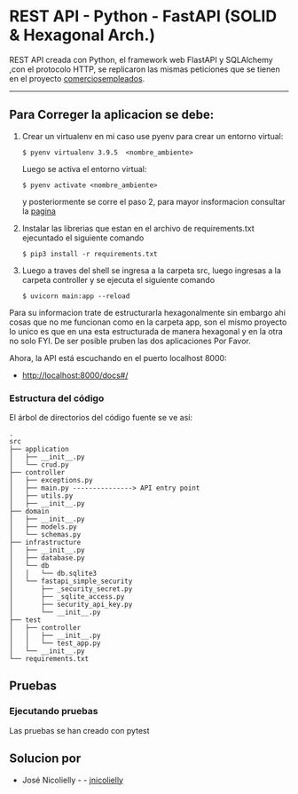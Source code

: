 # REST API - Python - FastAPI (SOLID & Hexagonal Arch.)

REST API creada con Python, el framework web FlastAPI y SQLAlchemy ,con el protocolo HTTP, se replicaron las mismas peticiones que se tienen en el proyecto [comerciosempleados](https://github.com/alfaro28/comerciosempleados).

<hr/>


## Para Correger la aplicacion se debe:

1. Crear un virtualenv en mi caso use pyenv para crear un entorno virtual:

    `$ pyenv virtualenv 3.9.5  <nombre_ambiente>`

    Luego se activa el entorno virtual:

    `$ pyenv activate <nombre_ambiente>`

    y posteriormente se corre el paso 2, para mayor insformacion consultar la [pagina](https://realpython.com/intro-to-pyenv/)     

2. Instalar las librerias que estan en el archivo de requirements.txt ejecuntado el siguiente comando

   `$ pip3 install -r requirements.txt`

3. Luego a traves del shell se ingresa a la carpeta src, luego ingresas a la carpeta controller y se ejecuta el siguiente comando

   `$ uvicorn main:app --reload`

Para su informacion trate de estructurarla hexagonalmente sin embargo ahi cosas que no me funcionan como en la carpeta app, son el mismo proyecto lo unico es que en una esta estructurada de manera hexagonal y en la otra no solo FYI. De ser posible pruben las dos aplicaciones Por Favor.

Ahora, la API está escuchando en el puerto localhost 8000:

 - [http://localhost:8000/docs#/](http://localhost:8000/docs#/)


 ### Estructura del código

El árbol de directorios del código fuente se ve así:

```
.
src
├── application
│   ├── __init__.py
│   └── crud.py
├── controller
│   ├── exceptions.py
│   ├── main.py ---------------> API entry point
│   ├── utils.py
│   ├── __init__.py
├── domain
│   ├── __init__.py
│   ├── models.py
│   └── schemas.py
├── infrastructure
│   ├── __init__.py
│   ├── database.py
│   └── db
│   │   └── db.sqlite3
│   └── fastapi_simple_security
│       ├── _security_secret.py
│       ├── _sqlite_access.py
│       ├── security_api_key.py
│       └── __init__.py
├── test
│   ├── controller
│   │   ├── __init__.py
│   │   └── test_app.py
│   └── __init__.py
└── requirements.txt
```

## Pruebas

### Ejecutando pruebas

Las pruebas se han creado con pytest

## Solucion por

* José Nicolielly - - [jnicolielly](#)